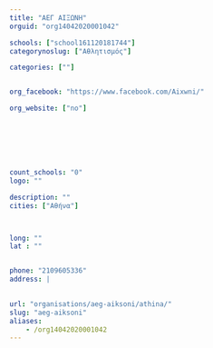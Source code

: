 ```yaml
---
title: "ΑΕΓ ΑΙΞΩΝΗ"
orguid: "org14042020001042"

schools: ["school161120181744"]
categorynoslug: ["Αθλητισμός"]

categories: [""]


org_facebook: "https://www.facebook.com/Aixwni/"

org_website: ["no"]







count_schools: "0"
logo: ""

description: ""
cities: ["Αθήνα"]



long: ""
lat : ""


phone: "2109605336"
address: |
    

url: "organisations/aeg-aiksoni/athina/"
slug: "aeg-aiksoni"
aliases:
    - /org14042020001042
---
```



